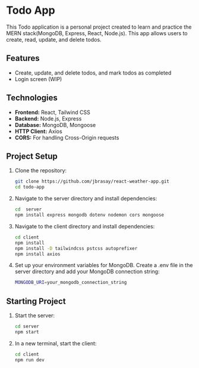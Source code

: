 # Todo App

This Todo application is a personal project created to learn and practice the MERN stack(MongoDB, Express, React, Node.js). This app allows users to create, read, update, and delete todos.

## Features

- Create, update, and delete todos, and mark todos as completed
- Login screen (WIP)

## Technologies

- **Frontend:** React, Tailwind CSS
- **Backend:** Node.js, Express
- **Database:** MongoDB, Mongoose
- **HTTP Client:** Axios
- **CORS:** For handling Cross-Origin requests

## Project Setup

1. Clone the repository:

   ```bash
   git clone https://github.com/jbrasay/react-weather-app.git
   cd todo-app

2. Navigate to the server directory and install dependencies:

   ```bash
   cd  server
   npm install express mongodb dotenv nodemon cors mongoose

3. Navigate to the client directory and install dependencies:

   ```bash
   cd client
   npm install
   npm install -D tailwindcss pstcss autoprefixer
   npm install axios

4. Set up your environment variables for MongoDB. Create a .env file in the server directory and add your MongoDB connection string:

   ```bash
   MONGODB_URI=your_mongodb_connection_string

## Starting Project

1. Start the server:
   
   ```bash
   cd server
   npm start

2. In a new terminal, start the client:
  
   ```bash
   cd client
   npm run dev